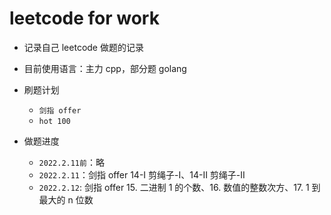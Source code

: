 # leetcode for work

- 记录自己 leetcode 做题的记录
- 目前使用语言：主力 cpp，部分题 golang
- 刷题计划

  - `剑指 offer`
  - `hot 100`

- 做题进度
  - `2022.2.11前`：略
  - `2022.2.11`：剑指 offer 14-I 剪绳子-I、14-II 剪绳子-II
  - `2022.2.12`: 剑指 offer 15. 二进制 1 的个数、16. 数值的整数次方、17. 1 到最大的 n 位数
